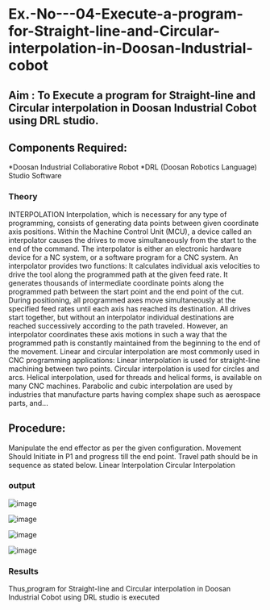 # Ex.-No---04-Execute-a-program-for-Straight-line-and-Circular-interpolation-in-Doosan-Industrial-cobot
## Aim : To Execute a program for Straight-line and Circular interpolation in Doosan Industrial Cobot using DRL studio.
## Components Required:
*Doosan Industrial Collaborative Robot
*DRL (Doosan Robotics Language) Studio Software
### Theory 
INTERPOLATION
Interpolation, which is necessary for any type of programming, consists of generating data points between given coordinate axis positions. Within the Machine Control Unit (MCU), a device called an interpolator causes the drives to move simultaneously from the start to the end of the command. The interpolator is either an electronic hardware device for a NC system, or a software program for a CNC system. An interpolator provides two functions:
It calculates individual axis velocities to drive the tool along the programmed path at the given feed rate.
It generates thousands of intermediate coordinate points along the programmed path between the start point and the end point of the cut.
During positioning, all programmed axes move simultaneously at the specified feed rates until each axis has reached its destination. All drives start together, but without an interpolator individual destinations are reached successively according to the path traveled. However, an interpolator coordinates these axis motions in such a way that the programmed path is constantly maintained from the beginning to the end of the movement.
Linear and circular interpolation are most commonly used in CNC programming applications:
Linear interpolation is used for straight-line machining between two points.
Circular interpolation is used for circles and arcs.
Helical interpolation, used for threads and helical forms, is available on many CNC machines.
Parabolic and cubic interpolation are used by industries that manufacture parts having complex shape such as aerospace parts, and...
## Procedure:
Manipulate the end effector as per the given configuration. Movement Should Initiate in P1 and progress till the end point. Travel path should be in sequence as stated below.
Linear Interpolation
Circular Interpolation
### output


![image](https://user-images.githubusercontent.com/89122599/175563638-e22b2a72-2c1e-4bc0-8d65-b08026477cd9.png)


![image](https://user-images.githubusercontent.com/89122599/175563705-4a556742-5826-4ac8-aa0a-147ca515912f.png)


![image](https://user-images.githubusercontent.com/89122599/175563753-b2bf8fbc-018a-450e-aed0-0ca489356ea4.png)

![image](https://user-images.githubusercontent.com/89122599/175563842-4f34a7a0-31f5-4ff7-8b10-827c41013924.png)

### Results 


Thus,program for Straight-line and Circular interpolation in Doosan Industrial Cobot using DRL studio is executed


